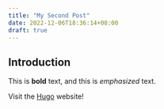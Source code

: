 ```yaml
---
title: "My Second Post"
date: 2022-12-06T18:36:14+08:00
draft: true
---
```

## Introduction

This is **bold** text, and this is *emphasized* text.

Visit the [Hugo](https://gohugo.io) website!
